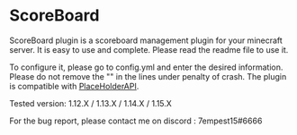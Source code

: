 # ScoreBoard
 ScoreBoard plugin is a scoreboard management plugin for your minecraft server. It is easy to use and complete. Please read the readme file to use it.
 
 
To configure it, please go to config.yml and enter the desired information. Please do not remove the "" in the lines under penalty of crash. The plugin is compatible with [PlaceHolderAPI](https://github.com/PlaceholderAPI/PlaceholderAPI). 


Tested version: 1.12.X / 1.13.X / 1.14.X / 1.15.X

For the bug report, please contact me on discord : 7empest15#6666
